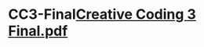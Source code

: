 # CC3-Final[Creative Coding 3 Final.pdf](https://github.com/Anca-Wang/CC3-Final/files/11772259/Creative.Coding.3.Final.pdf)
